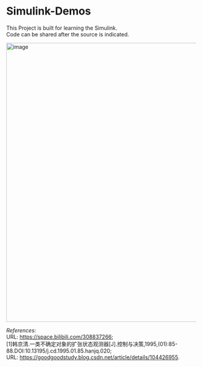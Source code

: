 # Simulink-Demos
This Project is built for learning the Simulink.   
Code can be shared after the source is indicated.

<img width="737" alt="image" src="https://github.com/XingGao-cn/Simulink-Demos/assets/80154778/f8667b4e-afba-4ec3-be40-df0b81b84cc8">


*References:*  
URL: https://space.bilibili.com/308837266;  
[1]韩京清.一类不确定对象的扩张状态观测器[J].控制与决策,1995,(01):85-88.DOI:10.13195/j.cd.1995.01.85.hanjq.020;  
URL: https://goodgoodstudy.blog.csdn.net/article/details/104426955.  

